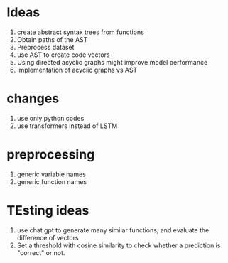 # Ideas
1. create abstract syntax trees from functions
2. Obtain paths of the AST
3. Preprocess dataset
4. use AST to create code vectors
5. Using directed acyclic graphs might improve model performance
6. Implementation of acyclic graphs vs AST

# changes
1. use only python codes
2. use transformers instead of LSTM

# preprocessing
1. generic variable names
2. generic function names


# TEsting ideas
1. use chat gpt to generate many similar functions, and evaluate the difference of vectors
2. Set a threshold with cosine similarity to check whether a prediction is "correct" or not.